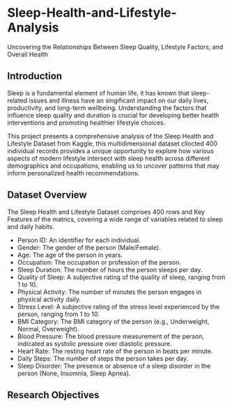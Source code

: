 # Sleep-Health-and-Lifestyle-Analysis
Uncovering the Relationships Between Sleep Quality, Lifestyle Factors, and Overall Health

## Introduction
Sleep is a fundamental element of human life, it has known that sleep-related issues and illness have an singificant impact on our daily lives, productivity, and long-term wellbeing. Understanding the factors that influence sleep quality and duration is crucial for developing better health interventions and promoting healthier lifestyle choices.

This project presents a comprehensive analysis of the Sleep Health and Lifestyle Dataset from Kaggle, this multidimensional dataset cllocted 400 individual records provides a unique opportunity to explore how various aspects of modern lifestyle intersect with sleep health across different demographics and occupations, enabling us to uncover patterns that may inform personalized health recommendations.

## Dataset Overview
The Sleep Health and Lifestyle Dataset comprises 400 rows and Key Features of the matrics, covering a wide range of variables related to sleep and daily habits.

- Person ID: An identifier for each individual.
- Gender: The gender of the person (Male/Female).
- Age: The age of the person in years.
- Occupation: The occupation or profession of the person.
- Sleep Duration: The number of hours the person sleeps per day.
- Quality of Sleep: A subjective rating of the quality of sleep, ranging from 1 to 10.
- Physical Activity: The number of minutes the person engages in physical activity daily.
- Stress Level: A subjective rating of the stress level experienced by the person, ranging from 1 to 10.
- BMI Category: The BMI category of the person (e.g., Underweight, Normal, Overweight).
- Blood Pressure: The blood pressure measurement of the person, indicated as systolic pressure over diastolic pressure.
- Heart Rate: The resting heart rate of the person in beats per minute.
- Daily Steps: The number of steps the person takes per day.
- Sleep Disorder: The presence or absence of a sleep disorder in the person (None, Insomnia, Sleep Apnea).
 
## Research Objectives
